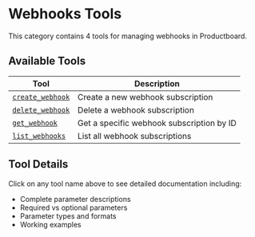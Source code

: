 # Webhooks Tools

This category contains 4 tools for managing webhooks in Productboard.

## Available Tools

| Tool | Description |
|------|-------------|
| [`create_webhook`](./create_webhook.md) | Create a new webhook subscription |
| [`delete_webhook`](./delete_webhook.md) | Delete a webhook subscription |
| [`get_webhook`](./get_webhook.md) | Get a specific webhook subscription by ID |
| [`list_webhooks`](./list_webhooks.md) | List all webhook subscriptions |

## Tool Details

Click on any tool name above to see detailed documentation including:
- Complete parameter descriptions
- Required vs optional parameters
- Parameter types and formats
- Working examples
